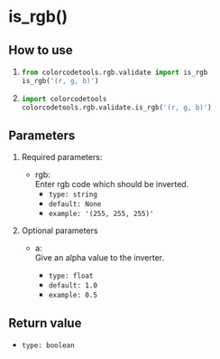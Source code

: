# is_rgb()

## How to use

1. ```python
   from colorcodetools.rgb.validate import is_rgb
   is_rgb('(r, g, b)')
   ```
2. ```python
   import colorcodetools
   colorcodetools.rgb.validate.is_rgb('(r, g, b)')
   ```

## Parameters

1. Required parameters:

   - rgb:  
      Enter rgb code which should be inverted.
     - `type: string`
     - `default: None`
     - `example: '(255, 255, 255)'`

2. Optional parameters

   - a:  
     Give an alpha value to the inverter.

     - `type: float`
     - `default: 1.0`
     - `example: 0.5`

## Return value

- `type: boolean`
